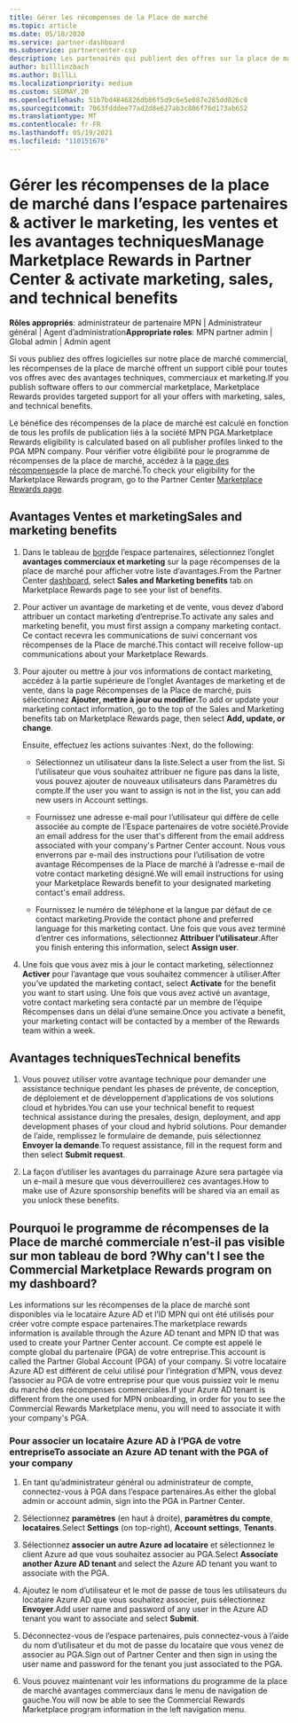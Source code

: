 ```yaml
---
title: Gérer les récompenses de la Place de marché
ms.topic: article
ms.date: 05/18/2020
ms.service: partner-dashboard
ms.subservice: partnercenter-csp
description: Les partenaires qui publient des offres sur la place de marché commerciale peuvent bénéficier d’avantages qui proposent un support marketing.
author: billlinzbach
ms.author: BillLi
ms.localizationpriority: medium
ms.custom: SEOMAY.20
ms.openlocfilehash: 51b7bd4846826db86f5d9c6e5e087e285dd026c0
ms.sourcegitcommit: 7063fdddee77ad2d8e627ab3c806f76d173ab652
ms.translationtype: MT
ms.contentlocale: fr-FR
ms.lasthandoff: 05/19/2021
ms.locfileid: "110151676"
---
```

# <a name="manage-marketplace-rewards-in-partner-center--activate-marketing-sales-and-technical-benefits"></a><span data-ttu-id="28232-103">Gérer les récompenses de la place de marché dans l’espace partenaires & activer le marketing, les ventes et les avantages techniques</span><span class="sxs-lookup"><span data-stu-id="28232-103">Manage Marketplace Rewards in Partner Center & activate marketing, sales, and technical benefits</span></span>

<span data-ttu-id="28232-104">**Rôles appropriés**: administrateur de partenaire MPN | Administrateur général | Agent d’administration</span><span class="sxs-lookup"><span data-stu-id="28232-104">**Appropriate roles**: MPN partner admin | Global admin | Admin agent</span></span>

<span data-ttu-id="28232-105">Si vous publiez des offres logicielles sur notre place de marché commercial, les récompenses de la place de marché offrent un support ciblé pour toutes vos offres avec des avantages techniques, commerciaux et marketing.</span><span class="sxs-lookup"><span data-stu-id="28232-105">If you  publish software offers to our commercial marketplace, Marketplace Rewards provides targeted support for all your offers with marketing, sales, and technical benefits.</span></span>

<span data-ttu-id="28232-106">Le bénéfice des récompenses de la place de marché est calculé en fonction de tous les profils de publication liés à la société MPN PGA.</span><span class="sxs-lookup"><span data-stu-id="28232-106">Marketplace Rewards eligibility is calculated based on all publisher profiles linked to the PGA MPN company.</span></span> <span data-ttu-id="28232-107">Pour vérifier votre éligibilité pour le programme de récompenses de la place de marché, accédez à la [page des récompenses](https://partner.microsoft.com/dashboard/mpn/program/commercialmarketplace)de la place de marché.</span><span class="sxs-lookup"><span data-stu-id="28232-107">To check your eligibility for the Marketplace Rewards program, go to the Partner Center [Marketplace Rewards page](https://partner.microsoft.com/dashboard/mpn/program/commercialmarketplace).</span></span>

## <a name="sales-and-marketing-benefits"></a><span data-ttu-id="28232-108">Avantages Ventes et marketing</span><span class="sxs-lookup"><span data-stu-id="28232-108">Sales and marketing benefits</span></span>

1. <span data-ttu-id="28232-109">Dans le tableau de [bord](https://partner.microsoft.com/dashboard)de l’espace partenaires, sélectionnez l’onglet **avantages commerciaux et marketing** sur la page récompenses de la place de marché pour afficher votre liste d’avantages.</span><span class="sxs-lookup"><span data-stu-id="28232-109">From the Partner Center [dashboard](https://partner.microsoft.com/dashboard), select **Sales and Marketing benefits** tab on Marketplace Rewards page to see your list of benefits.</span></span> 

2. <span data-ttu-id="28232-110">Pour activer un avantage de marketing et de vente, vous devez d’abord attribuer un contact marketing d’entreprise.</span><span class="sxs-lookup"><span data-stu-id="28232-110">To activate any sales and marketing benefit, you must first assign a company marketing contact.</span></span> <span data-ttu-id="28232-111">Ce contact recevra les communications de suivi concernant vos récompenses de la Place de marché.</span><span class="sxs-lookup"><span data-stu-id="28232-111">This contact will receive follow-up communications about your Marketplace Rewards.</span></span>

3. <span data-ttu-id="28232-112">Pour ajouter ou mettre à jour vos informations de contact marketing, accédez à la partie supérieure de l’onglet Avantages de marketing et de vente, dans la page Récompenses de la Place de marché, puis sélectionnez **Ajouter, mettre à jour ou modifier**.</span><span class="sxs-lookup"><span data-stu-id="28232-112">To add or update your marketing contact information, go to the top of the Sales and Marketing benefits tab on Marketplace Rewards page, then select **Add, update, or change**.</span></span> 

   <span data-ttu-id="28232-113">Ensuite, effectuez les actions suivantes :</span><span class="sxs-lookup"><span data-stu-id="28232-113">Next, do the following:</span></span>

   - <span data-ttu-id="28232-114">Sélectionnez un utilisateur dans la liste.</span><span class="sxs-lookup"><span data-stu-id="28232-114">Select a user from the list.</span></span> <span data-ttu-id="28232-115">Si l’utilisateur que vous souhaitez attribuer ne figure pas dans la liste, vous pouvez ajouter de nouveaux utilisateurs dans Paramètres du compte.</span><span class="sxs-lookup"><span data-stu-id="28232-115">If the user you want to assign is not in the list, you can add new users in Account settings.</span></span>

   - <span data-ttu-id="28232-116">Fournissez une adresse e-mail pour l’utilisateur qui diffère de celle associée au compte de l’Espace partenaires de votre société.</span><span class="sxs-lookup"><span data-stu-id="28232-116">Provide an email address for the user that's different from the email address associated with your company's Partner Center account.</span></span> <span data-ttu-id="28232-117">Nous vous enverrons par e-mail des instructions pour l’utilisation de votre avantage Récompenses de la Place de marché à l’adresse e-mail de votre contact marketing désigné.</span><span class="sxs-lookup"><span data-stu-id="28232-117">We will email instructions for using your Marketplace Rewards benefit to your designated marketing contact's email address.</span></span>

   - <span data-ttu-id="28232-118">Fournissez le numéro de téléphone et la langue par défaut de ce contact marketing.</span><span class="sxs-lookup"><span data-stu-id="28232-118">Provide the contact phone and preferred language for this marketing contact.</span></span> <span data-ttu-id="28232-119">Une fois que vous avez terminé d’entrer ces informations, sélectionnez **Attribuer l’utilisateur**.</span><span class="sxs-lookup"><span data-stu-id="28232-119">After you finish entering this information, select **Assign user**.</span></span>

4. <span data-ttu-id="28232-120">Une fois que vous avez mis à jour le contact marketing, sélectionnez **Activer** pour l’avantage que vous souhaitez commencer à utiliser.</span><span class="sxs-lookup"><span data-stu-id="28232-120">After you’ve updated the marketing contact, select **Activate** for the benefit you want to start using.</span></span> <span data-ttu-id="28232-121">Une fois que vous avez activé un avantage, votre contact marketing sera contacté par un membre de l’équipe Récompenses dans un délai d’une semaine.</span><span class="sxs-lookup"><span data-stu-id="28232-121">Once you activate a benefit, your marketing contact will be contacted by a member of the Rewards team within a week.</span></span>

## <a name="technical-benefits"></a><span data-ttu-id="28232-122">Avantages techniques</span><span class="sxs-lookup"><span data-stu-id="28232-122">Technical benefits</span></span>

1. <span data-ttu-id="28232-123">Vous pouvez utiliser votre avantage technique pour demander une assistance technique pendant les phases de prévente, de conception, de déploiement et de développement d’applications de vos solutions cloud et hybrides.</span><span class="sxs-lookup"><span data-stu-id="28232-123">You can use your technical benefit to request technical assistance during the presales, design, deployment, and app development phases of your cloud and hybrid solutions.</span></span> <span data-ttu-id="28232-124">Pour demander de l’aide, remplissez le formulaire de demande, puis sélectionnez **Envoyer la demande**.</span><span class="sxs-lookup"><span data-stu-id="28232-124">To request assistance, fill in the request form and then select **Submit request**.</span></span>

2. <span data-ttu-id="28232-125">La façon d’utiliser les avantages du parrainage Azure sera partagée via un e-mail à mesure que vous déverrouillerez ces avantages.</span><span class="sxs-lookup"><span data-stu-id="28232-125">How to make use of Azure sponsorship benefits will be shared via an email as you unlock these benefits.</span></span>

## <a name="why-cant-i-see-the-commercial-marketplace-rewards-program-on-my-dashboard"></a><span data-ttu-id="28232-126">Pourquoi le programme de récompenses de la Place de marché commerciale n’est-il pas visible sur mon tableau de bord ?</span><span class="sxs-lookup"><span data-stu-id="28232-126">Why can't I see the Commercial Marketplace Rewards program on my dashboard?</span></span>

<span data-ttu-id="28232-127">Les informations sur les récompenses de la place de marché sont disponibles via le locataire Azure AD et l’ID MPN qui ont été utilisés pour créer votre compte espace partenaires.</span><span class="sxs-lookup"><span data-stu-id="28232-127">The marketplace rewards information is available through the Azure AD tenant and MPN ID that was used to create your Partner Center account.</span></span> <span data-ttu-id="28232-128">Ce compte est appelé le compte global du partenaire (PGA) de votre entreprise.</span><span class="sxs-lookup"><span data-stu-id="28232-128">This account is called the Partner Global Account (PGA) of your company.</span></span> <span data-ttu-id="28232-129">Si votre locataire Azure AD est différent de celui utilisé pour l’intégration d’MPN, vous devez l’associer au PGA de votre entreprise pour que vous puissiez voir le menu du marché des récompenses commerciales.</span><span class="sxs-lookup"><span data-stu-id="28232-129">If your Azure AD tenant is different from the  one used for MPN onboarding, in order for you to see the Commercial Rewards Marketplace menu, you will need to associate it with your company's PGA.</span></span>

### <a name="to-associate-an-azure-ad-tenant-with-the-pga-of-your-company"></a><span data-ttu-id="28232-130">Pour associer un locataire Azure AD à l’PGA de votre entreprise</span><span class="sxs-lookup"><span data-stu-id="28232-130">To associate an Azure AD tenant with the PGA of your company</span></span>

1. <span data-ttu-id="28232-131">En tant qu’administrateur général ou administrateur de compte, connectez-vous à PGA dans l’espace partenaires.</span><span class="sxs-lookup"><span data-stu-id="28232-131">As either the global admin or account admin, sign into the PGA in Partner Center.</span></span>

2. <span data-ttu-id="28232-132">Sélectionnez **paramètres** (en haut à droite), **paramètres du compte**, **locataires**.</span><span class="sxs-lookup"><span data-stu-id="28232-132">Select **Settings** (on top-right), **Account settings**, **Tenants**.</span></span> 

3. <span data-ttu-id="28232-133">Sélectionnez **associer un autre Azure ad locataire** et sélectionnez le client Azure ad que vous souhaitez associer au PGA.</span><span class="sxs-lookup"><span data-stu-id="28232-133">Select **Associate another Azure AD tenant** and select the Azure AD tenant you want to associate with the PGA.</span></span>

4. <span data-ttu-id="28232-134">Ajoutez le nom d’utilisateur et le mot de passe de tous les utilisateurs du locataire Azure AD que vous souhaitez associer, puis sélectionnez **Envoyer**.</span><span class="sxs-lookup"><span data-stu-id="28232-134">Add user name and password of any user in the Azure AD tenant you want to associate and select **Submit**.</span></span>

5. <span data-ttu-id="28232-135">Déconnectez-vous de l’espace partenaires, puis connectez-vous à l’aide du nom d’utilisateur et du mot de passe du locataire que vous venez de associer au PGA.</span><span class="sxs-lookup"><span data-stu-id="28232-135">Sign out of Partner Center and then sign in using the user name and password for the tenant you just associated to the PGA.</span></span>

6. <span data-ttu-id="28232-136">Vous pouvez maintenant voir les informations du programme de la place de marché avantages commerciaux dans le menu de navigation de gauche.</span><span class="sxs-lookup"><span data-stu-id="28232-136">You will now be able to see the Commercial Rewards Marketplace program information in the left navigation menu.</span></span>

